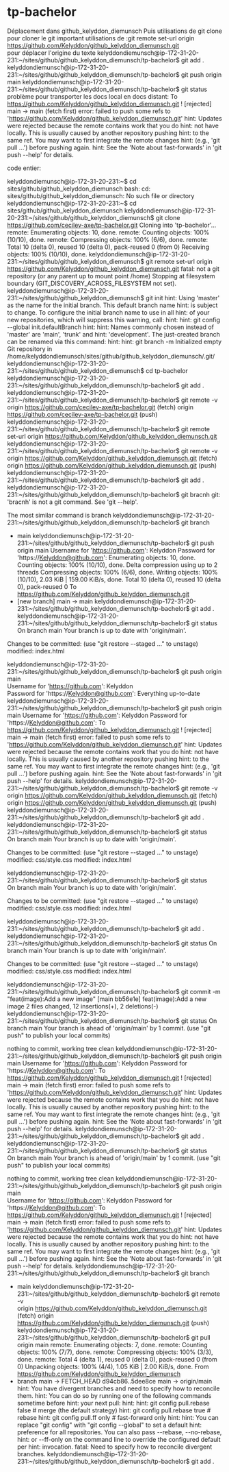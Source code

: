 # tp-bachelor
Déplacement dans github_kelyddon_diemunsch 
Puis utilisations de git clone pour cloner le git important
utilisations de :git remote set-url origin https://github.com/Kelyddon/github_kelyddon_diemunsch.git  
pour déplacer l'origine du texte
kelyddondiemunsch@ip-172-31-20-231:~/sites/github/github_kelyddon_diemunsch/tp-bachelor$ git add .  
kelyddondiemunsch@ip-172-31-20-231:~/sites/github/github_kelyddon_diemunsch/tp-bachelor$ git push origin main
kelyddondiemunsch@ip-172-31-20-231:~/sites/github/github_kelyddon_diemunsch/tp-bachelor$ git status
problème pour transporter les docs local en docs distant:
To https://github.com/Kelyddon/github_kelyddon_diemunsch.git
 ! [rejected]        main -> main (fetch first)
error: failed to push some refs to 'https://github.com/Kelyddon/github_kelyddon_diemunsch.git'
hint: Updates were rejected because the remote contains work that you do
hint: not have locally. This is usually caused by another repository pushing
hint: to the same ref. You may want to first integrate the remote changes
hint: (e.g., 'git pull ...') before pushing again.
hint: See the 'Note about fast-forwards' in 'git push --help' for details.

code entier:

kelyddondiemunsch@ip-172-31-20-231:~$ cd sites/github/github_kelyddon_diemunsch
bash: cd: sites/github/github_kelyddon_diemunsch: No such file or directory
kelyddondiemunsch@ip-172-31-20-231:~$ cd sites/github/github_kelyddon_diemunsch
kelyddondiemunsch@ip-172-31-20-231:~/sites/github/github_kelyddon_diemunsch$ git clone https://github.com/cecilev-axe/tp-bachelor.git
Cloning into 'tp-bachelor'...
remote: Enumerating objects: 10, done.
remote: Counting objects: 100% (10/10), done.
remote: Compressing objects: 100% (6/6), done.
remote: Total 10 (delta 0), reused 10 (delta 0), pack-reused 0 (from 0)
Receiving objects: 100% (10/10), done.
kelyddondiemunsch@ip-172-31-20-231:~/sites/github/github_kelyddon_diemunsch$ git remote set-url origin https://github.com/Kelyddon/github_kelyddon_diemunsch.git
fatal: not a git repository (or any parent up to mount point /home)
Stopping at filesystem boundary (GIT_DISCOVERY_ACROSS_FILESYSTEM not set).
kelyddondiemunsch@ip-172-31-20-231:~/sites/github/github_kelyddon_diemunsch$ git init
hint: Using 'master' as the name for the initial branch. This default branch name
hint: is subject to change. To configure the initial branch name to use in all
hint: of your new repositories, which will suppress this warning, call:
hint: 
hint:   git config --global init.defaultBranch <name>
hint: 
hint: Names commonly chosen instead of 'master' are 'main', 'trunk' and
hint: 'development'. The just-created branch can be renamed via this command:
hint: 
hint:   git branch -m <name>
Initialized empty Git repository in /home/kelyddondiemunsch/sites/github/github_kelyddon_diemunsch/.git/
kelyddondiemunsch@ip-172-31-20-231:~/sites/github/github_kelyddon_diemunsch$ cd tp-bachelor
kelyddondiemunsch@ip-172-31-20-231:~/sites/github/github_kelyddon_diemunsch/tp-bachelor$ git add .
kelyddondiemunsch@ip-172-31-20-231:~/sites/github/github_kelyddon_diemunsch/tp-bachelor$ git remote -v
origin  https://github.com/cecilev-axe/tp-bachelor.git (fetch)
origin  https://github.com/cecilev-axe/tp-bachelor.git (push)
kelyddondiemunsch@ip-172-31-20-231:~/sites/github/github_kelyddon_diemunsch/tp-bachelor$ git remote set-url origin https://github.com/Kelyddon/github_kelyddon_diemunsch.git                                                                      
kelyddondiemunsch@ip-172-31-20-231:~/sites/github/github_kelyddon_diemunsch/tp-bachelor$ git remote -v
origin  https://github.com/Kelyddon/github_kelyddon_diemunsch.git (fetch)
origin  https://github.com/Kelyddon/github_kelyddon_diemunsch.git (push)
kelyddondiemunsch@ip-172-31-20-231:~/sites/github/github_kelyddon_diemunsch/tp-bachelor$ git add .                                                                                                                                                
kelyddondiemunsch@ip-172-31-20-231:~/sites/github/github_kelyddon_diemunsch/tp-bachelor$ git bracnh
git: 'bracnh' is not a git command. See 'git --help'.

The most similar command is
        branch
kelyddondiemunsch@ip-172-31-20-231:~/sites/github/github_kelyddon_diemunsch/tp-bachelor$ git branch
* main
kelyddondiemunsch@ip-172-31-20-231:~/sites/github/github_kelyddon_diemunsch/tp-bachelor$ git push origin main
Username for 'https://github.com': Kelyddon
Password for 'https://Kelyddon@github.com': 
Enumerating objects: 10, done.
Counting objects: 100% (10/10), done.
Delta compression using up to 2 threads
Compressing objects: 100% (6/6), done.
Writing objects: 100% (10/10), 2.03 KiB | 159.00 KiB/s, done.
Total 10 (delta 0), reused 10 (delta 0), pack-reused 0
To https://github.com/Kelyddon/github_kelyddon_diemunsch.git
 * [new branch]      main -> main
kelyddondiemunsch@ip-172-31-20-231:~/sites/github/github_kelyddon_diemunsch/tp-bachelor$ git add .                                                                                                                                                
kelyddondiemunsch@ip-172-31-20-231:~/sites/github/github_kelyddon_diemunsch/tp-bachelor$ git status
On branch main
Your branch is up to date with 'origin/main'.

Changes to be committed:
  (use "git restore --staged <file>..." to unstage)
        modified:   index.html

kelyddondiemunsch@ip-172-31-20-231:~/sites/github/github_kelyddon_diemunsch/tp-bachelor$ git push origin main                                                                                                                                     
Username for 'https://github.com': Kelyddon     
Password for 'https://Kelyddon@github.com': 
Everything up-to-date
kelyddondiemunsch@ip-172-31-20-231:~/sites/github/github_kelyddon_diemunsch/tp-bachelor$ git push origin main
Username for 'https://github.com': Kelyddon
Password for 'https://Kelyddon@github.com': 
To https://github.com/Kelyddon/github_kelyddon_diemunsch.git
 ! [rejected]        main -> main (fetch first)
error: failed to push some refs to 'https://github.com/Kelyddon/github_kelyddon_diemunsch.git'
hint: Updates were rejected because the remote contains work that you do
hint: not have locally. This is usually caused by another repository pushing
hint: to the same ref. You may want to first integrate the remote changes
hint: (e.g., 'git pull ...') before pushing again.
hint: See the 'Note about fast-forwards' in 'git push --help' for details.
kelyddondiemunsch@ip-172-31-20-231:~/sites/github/github_kelyddon_diemunsch/tp-bachelor$ git remote -v
origin  https://github.com/Kelyddon/github_kelyddon_diemunsch.git (fetch)
origin  https://github.com/Kelyddon/github_kelyddon_diemunsch.git (push)
kelyddondiemunsch@ip-172-31-20-231:~/sites/github/github_kelyddon_diemunsch/tp-bachelor$ git add .
kelyddondiemunsch@ip-172-31-20-231:~/sites/github/github_kelyddon_diemunsch/tp-bachelor$ git status                                                                                                                                               
On branch main
Your branch is up to date with 'origin/main'.

Changes to be committed:
  (use "git restore --staged <file>..." to unstage)
        modified:   css/style.css
        modified:   index.html

kelyddondiemunsch@ip-172-31-20-231:~/sites/github/github_kelyddon_diemunsch/tp-bachelor$ git status                                                                                                                                               
On branch main
Your branch is up to date with 'origin/main'.

Changes to be committed:
  (use "git restore --staged <file>..." to unstage)
        modified:   css/style.css
        modified:   index.html

kelyddondiemunsch@ip-172-31-20-231:~/sites/github/github_kelyddon_diemunsch/tp-bachelor$ git add .
kelyddondiemunsch@ip-172-31-20-231:~/sites/github/github_kelyddon_diemunsch/tp-bachelor$ git status
On branch main
Your branch is up to date with 'origin/main'.

Changes to be committed:
  (use "git restore --staged <file>..." to unstage)
        modified:   css/style.css
        modified:   index.html

kelyddondiemunsch@ip-172-31-20-231:~/sites/github/github_kelyddon_diemunsch/tp-bachelor$ git commit -m "feat(image):Add a new image"
[main bb56e1e] feat(image):Add a new image
 2 files changed, 12 insertions(+), 2 deletions(-)
kelyddondiemunsch@ip-172-31-20-231:~/sites/github/github_kelyddon_diemunsch/tp-bachelor$ git status
On branch main
Your branch is ahead of 'origin/main' by 1 commit.
  (use "git push" to publish your local commits)

nothing to commit, working tree clean
kelyddondiemunsch@ip-172-31-20-231:~/sites/github/github_kelyddon_diemunsch/tp-bachelor$ git push origin main
Username for 'https://github.com': Kelyddon
Password for 'https://Kelyddon@github.com': 
To https://github.com/Kelyddon/github_kelyddon_diemunsch.git
 ! [rejected]        main -> main (fetch first)
error: failed to push some refs to 'https://github.com/Kelyddon/github_kelyddon_diemunsch.git'
hint: Updates were rejected because the remote contains work that you do
hint: not have locally. This is usually caused by another repository pushing
hint: to the same ref. You may want to first integrate the remote changes
hint: (e.g., 'git pull ...') before pushing again.
hint: See the 'Note about fast-forwards' in 'git push --help' for details.
kelyddondiemunsch@ip-172-31-20-231:~/sites/github/github_kelyddon_diemunsch/tp-bachelor$ git add .                                                                                                                                                
kelyddondiemunsch@ip-172-31-20-231:~/sites/github/github_kelyddon_diemunsch/tp-bachelor$ git status                                                                                                                                               
On branch main
Your branch is ahead of 'origin/main' by 1 commit.
  (use "git push" to publish your local commits)

nothing to commit, working tree clean
kelyddondiemunsch@ip-172-31-20-231:~/sites/github/github_kelyddon_diemunsch/tp-bachelor$ git push origin main                                                                                                                                     
Username for 'https://github.com': Kelyddon
Password for 'https://Kelyddon@github.com': 
To https://github.com/Kelyddon/github_kelyddon_diemunsch.git
 ! [rejected]        main -> main (fetch first)
error: failed to push some refs to 'https://github.com/Kelyddon/github_kelyddon_diemunsch.git'
hint: Updates were rejected because the remote contains work that you do
hint: not have locally. This is usually caused by another repository pushing
hint: to the same ref. You may want to first integrate the remote changes
hint: (e.g., 'git pull ...') before pushing again.
hint: See the 'Note about fast-forwards' in 'git push --help' for details.
kelyddondiemunsch@ip-172-31-20-231:~/sites/github/github_kelyddon_diemunsch/tp-bachelor$ git branch                                                                                                                                               
* main
kelyddondiemunsch@ip-172-31-20-231:~/sites/github/github_kelyddon_diemunsch/tp-bachelor$ git remote -v                                                                                                                                            
origin  https://github.com/Kelyddon/github_kelyddon_diemunsch.git (fetch)
origin  https://github.com/Kelyddon/github_kelyddon_diemunsch.git (push)
kelyddondiemunsch@ip-172-31-20-231:~/sites/github/github_kelyddon_diemunsch/tp-bachelor$ git pull origin main
remote: Enumerating objects: 7, done.
remote: Counting objects: 100% (7/7), done.
remote: Compressing objects: 100% (3/3), done.
remote: Total 4 (delta 1), reused 0 (delta 0), pack-reused 0 (from 0)
Unpacking objects: 100% (4/4), 1.05 KiB | 2.00 KiB/s, done.
From https://github.com/Kelyddon/github_kelyddon_diemunsch
 * branch            main       -> FETCH_HEAD
   d94cb86..5dee8ce  main       -> origin/main
hint: You have divergent branches and need to specify how to reconcile them.
hint: You can do so by running one of the following commands sometime before
hint: your next pull:
hint: 
hint:   git config pull.rebase false  # merge (the default strategy)
hint:   git config pull.rebase true   # rebase
hint:   git config pull.ff only       # fast-forward only
hint: 
hint: You can replace "git config" with "git config --global" to set a default
hint: preference for all repositories. You can also pass --rebase, --no-rebase,
hint: or --ff-only on the command line to override the configured default per
hint: invocation.
fatal: Need to specify how to reconcile divergent branches.
kelyddondiemunsch@ip-172-31-20-231:~/sites/github/github_kelyddon_diemunsch/tp-bachelor$ git add .
